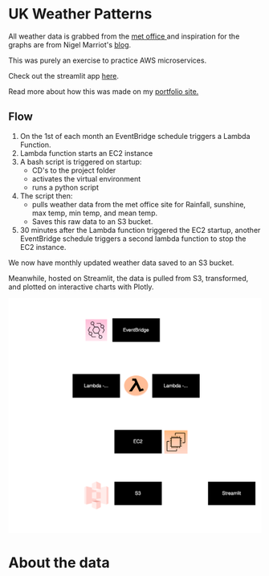 # UK Weather Patterns


All weather data is grabbed from the [met office
](https://www.metoffice.gov.uk/research/climate/maps-and-data/uk-and-regional-series) and inspiration for the graphs are from Nigel Marriot's [blog](https://marriott-stats.com/nigels-blog/). 

This was purely an exercise to practice AWS microservices. 

Check out the streamlit app [here](https://weathergraphing-n3afxbnpm3dp7rdkmtot8r.streamlit.app/).

Read more about how this was made on my [portfolio site.](https://jmoro0408.github.io/project/weather-graphing-on-aws)
## Flow

1. On the 1st of each month an EventBridge schedule triggers a Lambda Function. 
2. Lambda function starts an EC2 instance
3. A bash script is triggered on startup:
    * CD's to the project folder
    * activates the virtual environment
    * runs a python script
4. The script then:
    * pulls weather data from the met office site for Rainfall, sunshine, max temp, min temp, and mean temp. 
    * Saves this raw data to an S3 bucket. 
5. 30 minutes after the Lambda function triggered the EC2 startup, another EventBridge schedule triggers a second lambda function to stop the EC2 instance. 

We now have monthly updated weather data saved to an S3 bucket. 

Meanwhile, hosted on Streamlit, the data is pulled from S3, transformed, and plotted on interactive charts with Plotly. 


<img src="readme_visuals/weather_flow_flow_dark.svg">

# About the data 